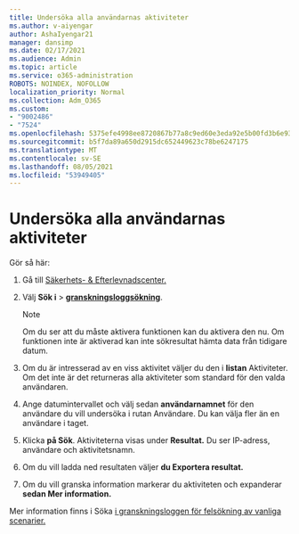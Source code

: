 ```yaml
---
title: Undersöka alla användarnas aktiviteter
ms.author: v-aiyengar
author: AshaIyengar21
manager: dansimp
ms.date: 02/17/2021
ms.audience: Admin
ms.topic: article
ms.service: o365-administration
ROBOTS: NOINDEX, NOFOLLOW
localization_priority: Normal
ms.collection: Adm_O365
ms.custom:
- "9002486"
- "7524"
ms.openlocfilehash: 5375efe4998ee8720867b77a8c9ed60e3eda92e5b00fd3b6e93c0afab09fec2b
ms.sourcegitcommit: b5f7da89a650d2915dc652449623c78be6247175
ms.translationtype: MT
ms.contentlocale: sv-SE
ms.lasthandoff: 08/05/2021
ms.locfileid: "53949405"
---
```

# <a name="investigate-all-the-users-activities"></a>Undersöka alla användarnas aktiviteter

Gör så här:

1. Gå till [Säkerhets- & Efterlevnadscenter.](https://go.microsoft.com/fwlink/p/?linkid=2077143)
1. Välj **Sök i**  >  **[granskningsloggsökning](https://go.microsoft.com/fwlink/?linkid=2103759)**.
    > [!NOTE]
    > Om du ser att du måste aktivera funktionen kan du aktivera den nu. Om funktionen inte är aktiverad kan inte sökresultat hämta data från tidigare datum.

1. Om du är intresserad av en viss aktivitet väljer du den i **listan** Aktiviteter. Om det inte är det returneras alla aktiviteter som standard för den valda användaren.
1. Ange datumintervallet och välj sedan **användarnamnet** för den användare du vill undersöka i rutan Användare. Du kan välja fler än en användare i taget.
1. Klicka **på Sök**. Aktiviteterna visas under **Resultat.** Du ser IP-adress, användare och aktivitetsnamn.
1. Om du vill ladda ned resultaten väljer **du Exportera resultat.**
1. Om du vill granska information markerar du aktiviteten och expanderar **sedan Mer information.**

Mer information finns i Söka [i granskningsloggen för felsökning av vanliga scenarier.](https://go.microsoft.com/fwlink/?linkid=2103944)